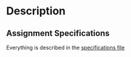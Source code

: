 # Description
## Assignment Specifications
Everything is described in the [specifications file](https://github.com/EvilCheetah/coursework/blob/master/CISP%20430%20-%20Data%20Structures/2.%20Split%20Merge/Split%20Merge%20-%20Specifications.pdf)